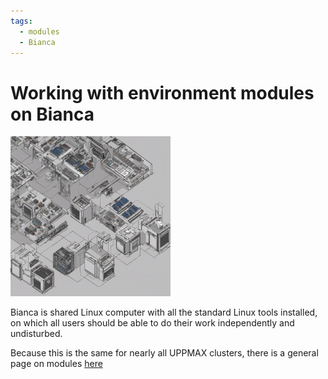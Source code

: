 ```yaml
---
tags:
  - modules
  - Bianca
---
```


# Working with environment modules on Bianca

![Working with a computer cluster module system](./img/627409_working_with_a_computer_cluster_module_system_256_x_256.png)

Bianca is shared Linux computer with all the standard Linux tools installed,
on which all users should be able to
do their work independently and undisturbed.

Because this is the same for nearly all UPPMAX clusters,
there is a general page on modules [here](modules.md)

